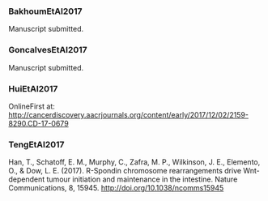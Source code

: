 ### BakhoumEtAl2017
Manuscript submitted.

### GoncalvesEtAl2017
Manuscript submitted.

### HuiEtAl2017
OnlineFirst at: http://cancerdiscovery.aacrjournals.org/content/early/2017/12/02/2159-8290.CD-17-0679

### TengEtAl2017

Han, T., Schatoff, E. M., Murphy, C., Zafra, M. P., Wilkinson, J. E., Elemento, O., & Dow, L. E. (2017). R-Spondin chromosome rearrangements drive Wnt-dependent tumour initiation and maintenance in the intestine. Nature Communications, 8, 15945. http://doi.org/10.1038/ncomms15945